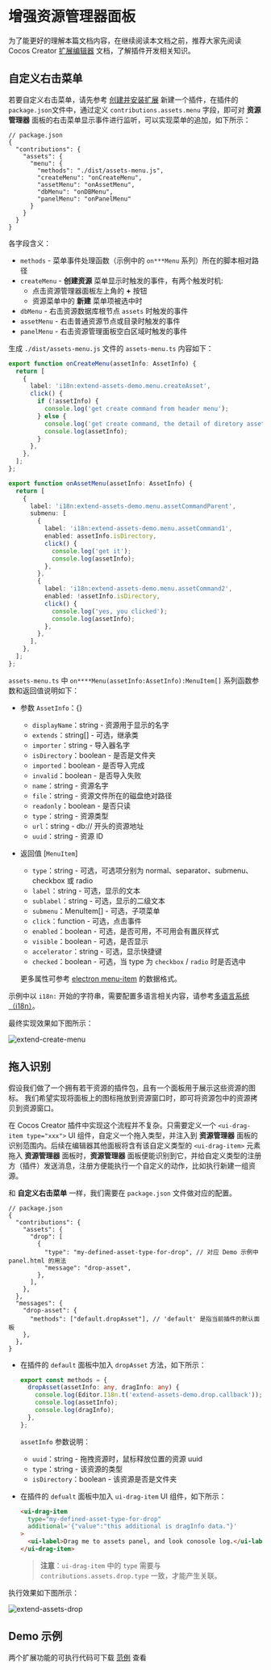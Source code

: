 # 增强资源管理器面板

为了能更好的理解本篇文档内容，在继续阅读本文档之前，推荐大家先阅读 Cocos Creator [扩展编辑器](../extension/readme.md) 文档，了解插件开发相关知识。

## 自定义右击菜单

若要自定义右击菜单，请先参考 [创建并安装扩展](../extension/first.md/#%E5%88%9B%E5%BB%BA%E5%B9%B6%E5%AE%89%E8%A3%85%E6%89%A9%E5%B1%95) 新建一个插件，在插件的 `package.json`文件中，通过定义 `contributions.assets.menu` 字段，即可对 **资源管理器** 面板的右击菜单显示事件进行监听，可以实现菜单的追加，如下所示：

```json5
// package.json
{
  "contributions": {
    "assets": {
      "menu": {
        "methods": "./dist/assets-menu.js",
        "createMenu": "onCreateMenu",
        "assetMenu": "onAssetMenu",
        "dbMenu": "onDBMenu",
        "panelMenu": "onPanelMenu"
      }
    }
  }
}
```

各字段含义：

- `methods` - 菜单事件处理函数（示例中的 `on***Menu` 系列）所在的脚本相对路径
- `createMenu` - **创建资源** 菜单显示时触发的事件，有两个触发时机:
    - 点击资源管理器面板左上角的 **+** 按钮
    - 资源菜单中的 **新建** 菜单项被选中时
- `dbMenu` - 右击资源数据库根节点 `assets` 时触发的事件
- `assetMenu` - 右击普通资源节点或目录时触发的事件
- `panelMenu` - 右击资源管理面板空白区域时触发的事件

生成 `./dist/assets-menu.js` 文件的 `assets-menu.ts` 内容如下：

```typescript
export function onCreateMenu(assetInfo: AssetInfo) {
  return [
    {
      label: 'i18n:extend-assets-demo.menu.createAsset',
      click() {
        if (!assetInfo) {
          console.log('get create command from header menu');
        } else {
          console.log('get create command, the detail of diretory asset is:');
          console.log(assetInfo);
        }
      },
    },
  ];
};

export function onAssetMenu(assetInfo: AssetInfo) {
  return [
    {
      label: 'i18n:extend-assets-demo.menu.assetCommandParent',
      submenu: [
        {
          label: 'i18n:extend-assets-demo.menu.assetCommand1',
          enabled: assetInfo.isDirectory,
          click() {
            console.log('get it');
            console.log(assetInfo);
          },
        },
        {
          label: 'i18n:extend-assets-demo.menu.assetCommand2',
          enabled: !assetInfo.isDirectory,
          click() {
            console.log('yes, you clicked');
            console.log(assetInfo);
          },
        },
      ],
    },
  ];
};
```

`assets-menu.ts` 中 `on****Menu(assetInfo:AssetInfo):MenuItem[]` 系列函数参数和返回值说明如下：

- 参数 `AssetInfo`：{}

    - `displayName`：string - 资源用于显示的名字
    - `extends`：string[] - 可选，继承类
    - `importer`：string - 导入器名字
    - `isDirectory`：boolean - 是否是文件夹
    - `imported`：boolean - 是否导入完成
    - `invalid`：boolean - 是否导入失败
    - `name`：string - 资源名字
    - `file`：string - 资源文件所在的磁盘绝对路径
    - `readonly`：boolean - 是否只读
    - `type`：string - 资源类型
    - `url`：string - db:// 开头的资源地址
    - `uuid`：string - 资源 ID

- 返回值 [`MenuItem`]

    - `type`：string - 可选，可选项分别为 normal、separator、submenu、checkbox 或 radio
    - `label`：string - 可选，显示的文本
    - `sublabel`：string - 可选，显示的二级文本
    - `submenu`：MenuItem[] - 可选，子项菜单
    - `click`：function - 可选，点击事件
    - `enabled`：boolean - 可选，是否可用，不可用会有置灰样式
    - `visible`：boolean - 可选，是否显示
    - `accelerator`：string - 可选，显示快捷键
    - `checked`：boolean - 可选，当 type 为 `checkbox` / `radio` 时是否选中

    更多属性可参考 [electron menu-item](https://www.electronjs.org/docs/api/menu-item) 的数据格式。

示例中以 `i18n:` 开始的字符串，需要配置多语言相关内容，请参考[多语言系统（i18n）](../extension/i18n.md)。

最终实现效果如下图所示：

![extend-create-menu](img/extend-create-menu.png)

## 拖入识别

假设我们做了一个拥有若干资源的插件包，且有一个面板用于展示这些资源的图标。 我们希望实现将面板上的图标拖放到资源窗口时，即可将资源包中的资源拷贝到资源窗口。

在 Cocos Creator 插件中实现这个流程并不复杂。只需要定义一个 `<ui-drag-item type="xxx">` UI 组件，自定义一个拖入类型，并注入到 **资源管理器** 面板的识别范围内。后续在编辑器其他面板将含有该自定义类型的 `<ui-drag-item>` 元素拖入 **资源管理器** 面板时，**资源管理器** 面板便能识别到它，并给自定义类型的注册方（插件）发送消息，注册方便能执行一个自定义的动作，比如执行新建一组资源。

和 **自定义右击菜单** 一样，我们需要在 `package.json` 文件做对应的配置。

```json5
// package.json
{
  "contributions": {
    "assets": {
      "drop": [
        {
          "type": "my-defined-asset-type-for-drop", // 对应 Demo 示例中 panel.html 的用法
          "message": "drop-asset",
        },
      ],
    },
  },
  "messages": {
    "drop-asset": {
      "methods": ["default.dropAsset"], // 'default' 是指当前插件的默认面板
    },
  },
}
```

- 在插件的 `default` 面板中加入 `dropAsset` 方法，如下所示：

  ```typescript
  export const methods = {
    dropAsset(assetInfo: any, dragInfo: any) {
      console.log(Editor.I18n.t('extend-assets-demo.drop.callback'));
      console.log(assetInfo);
      console.log(dragInfo);
    },
  };
  ```

  `assetInfo` 参数说明：
    - `uuid`：string - 拖拽资源时，鼠标释放位置的资源 uuid
    - `type`：string - 该资源的类型
    - `isDirectory`：boolean - 该资源是否是文件夹

- 在插件的 `defualt` 面板中加入 `ui-drag-item` UI 组件，如下所示：

  ```html
  <ui-drag-item
    type="my-defined-asset-type-for-drop"
    additional='{"value":"this additional is dragInfo data."}'
  >
    <ui-label>Drag me to assets panel, and look conosole log.</ui-label>
  </ui-drag-item>
  ```

  > **注意**：`ui-drag-item` 中的 `type` 需要与 `contributions.assets.drop.type` 一致，才能产生关联。

执行效果如下图所示：

![extend-assets-drop](./img/extend-assets-drop.png)

## Demo 示例

两个扩展功能的可执行代码可下载 <a href="./img/extend-assets-demo.zip" target="_blank">范例</a> 查看
